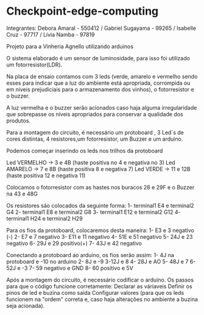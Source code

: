 # Checkpoint-edge-computing

Integrantes: Debora Amaral - 550412 / Gabriel Sugayama - 99265 / Isabelle Cruz - 97717 / Lívia Namba - 97819

Projeto para a Vinheria Agnello utilizando arduinos

O sistema elaborado é um sensor de luminosidade, para isso foi utilizado um fotorresistor(LDR).

Na placa de ensaio contamos com 3 leds (verde, amarelo e vermelho sendo esses para indicar que a luz do ambiente está apropriada, corrompida ou em níveis prejudiciais para o armazenamento dos vinhos), o fotorresistor e o buzzer.

A luz vermelha e o buzzer serão acionados caso haja alguma irregularidade que sobrepasse os níveis apropriados para conservar a qualidade dos produtos.

Para a montagem do circuito, é necessário um protoboard , 3 Led´s de cores distintas, 4 resistores,um fotorresistor, um Buzzer e um arduino.

Podemos começar inserindo os leds nos trilhos da protoboard

Led VERMELHO -> 3 e 4B (haste positiva no 4 e negativa no 3)
Led AMARELO -> 7 e 8B (haste positiva 8 e negativa 7)
Led VERDE -> 11 e 12B (haste positiva 12 e negativa 11)

Colocamos o fotorresistor com as hastes nos buracos 28 e 29F
e o Buzzer na 43 e 48G

Os resistores são colocados da seguinte forma:
1- terminal1 E4 e terminal2 G4
2- terminal1 E8 e terminal2 G8
3- terminal1 E12 e terminal2 G12
4- terminal1 H24 e terminal2 H29

Para os fios da protoboard, colocaremos desta maneira:
1- E3 e 3 negativo (-)
2- E7 e 7 negativo
3- E11 e 11 negativo
4- 51E e 51 negativo
5- 24J e 23 negativo 
6- 29J e 29 positivo(+) 
7- 43J e 42 negativo 

Conectando a protoboard ao arduino, os fios serão assim:
1- 4J na protoboard e -10 no arduino
2- 8J e -9
3-12J e 8
4- 28J e AO
5- 48J e 7
6- 52J e -3
7- 59 negativo e GND
8- 60 positivo e 5V


Após a montagem do circuito, é necessário codificar o arduino. 
Os passos para que o código funcione corretamente:
Declarar as váriaveis
Definir os pinos de led e buzina como saída
Configurar valores (para que os leds funcionem na "ordem" correta e, caso haja alterações no ambiente a buzina seja acionada).





